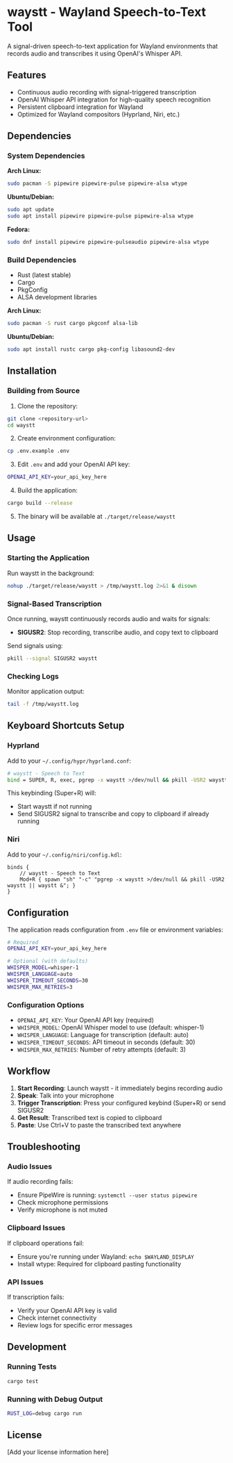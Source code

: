 # waystt - Wayland Speech-to-Text Tool

A signal-driven speech-to-text application for Wayland environments that records audio and transcribes it using OpenAI's Whisper API.

## Features

- Continuous audio recording with signal-triggered transcription
- OpenAI Whisper API integration for high-quality speech recognition
- Persistent clipboard integration for Wayland
- Optimized for Wayland compositors (Hyprland, Niri, etc.)

## Dependencies

### System Dependencies

**Arch Linux:**
```bash
sudo pacman -S pipewire pipewire-pulse pipewire-alsa wtype
```

**Ubuntu/Debian:**
```bash
sudo apt update
sudo apt install pipewire pipewire-pulse pipewire-alsa wtype
```

**Fedora:**
```bash
sudo dnf install pipewire pipewire-pulseaudio pipewire-alsa wtype
```

### Build Dependencies

- Rust (latest stable)
- Cargo
- PkgConfig
- ALSA development libraries

**Arch Linux:**
```bash
sudo pacman -S rust cargo pkgconf alsa-lib
```

**Ubuntu/Debian:**
```bash
sudo apt install rustc cargo pkg-config libasound2-dev
```

## Installation

### Building from Source

1. Clone the repository:
```bash
git clone <repository-url>
cd waystt
```

2. Create environment configuration:
```bash
cp .env.example .env
```

3. Edit `.env` and add your OpenAI API key:
```bash
OPENAI_API_KEY=your_api_key_here
```

4. Build the application:
```bash
cargo build --release
```

5. The binary will be available at `./target/release/waystt`

## Usage

### Starting the Application

Run waystt in the background:
```bash
nohup ./target/release/waystt > /tmp/waystt.log 2>&1 & disown
```

### Signal-Based Transcription

Once running, waystt continuously records audio and waits for signals:

- **SIGUSR2**: Stop recording, transcribe audio, and copy text to clipboard

Send signals using:
```bash
pkill --signal SIGUSR2 waystt
```

### Checking Logs

Monitor application output:
```bash
tail -f /tmp/waystt.log
```

## Keyboard Shortcuts Setup

### Hyprland

Add to your `~/.config/hypr/hyprland.conf`:

```bash
# waystt - Speech to Text
bind = SUPER, R, exec, pgrep -x waystt >/dev/null && pkill -USR2 waystt || waystt &
```

This keybinding (Super+R) will:
- Start waystt if not running
- Send SIGUSR2 signal to transcribe and copy to clipboard if already running

### Niri

Add to your `~/.config/niri/config.kdl`:

```kdl
binds {
    // waystt - Speech to Text
    Mod+R { spawn "sh" "-c" "pgrep -x waystt >/dev/null && pkill -USR2 waystt || waystt &"; }
}
```

## Configuration

The application reads configuration from `.env` file or environment variables:

```bash
# Required
OPENAI_API_KEY=your_api_key_here

# Optional (with defaults)
WHISPER_MODEL=whisper-1
WHISPER_LANGUAGE=auto
WHISPER_TIMEOUT_SECONDS=30
WHISPER_MAX_RETRIES=3
```

### Configuration Options

- `OPENAI_API_KEY`: Your OpenAI API key (required)
- `WHISPER_MODEL`: OpenAI Whisper model to use (default: whisper-1)
- `WHISPER_LANGUAGE`: Language for transcription (default: auto)
- `WHISPER_TIMEOUT_SECONDS`: API timeout in seconds (default: 30)
- `WHISPER_MAX_RETRIES`: Number of retry attempts (default: 3)

## Workflow

1. **Start Recording**: Launch waystt - it immediately begins recording audio
2. **Speak**: Talk into your microphone
3. **Trigger Transcription**: Press your configured keybind (Super+R) or send SIGUSR2
4. **Get Result**: Transcribed text is copied to clipboard
5. **Paste**: Use Ctrl+V to paste the transcribed text anywhere

## Troubleshooting

### Audio Issues

If audio recording fails:
- Ensure PipeWire is running: `systemctl --user status pipewire`
- Check microphone permissions
- Verify microphone is not muted

### Clipboard Issues

If clipboard operations fail:
- Ensure you're running under Wayland: `echo $WAYLAND_DISPLAY`
- Install wtype: Required for clipboard pasting functionality

### API Issues

If transcription fails:
- Verify your OpenAI API key is valid
- Check internet connectivity
- Review logs for specific error messages

## Development

### Running Tests

```bash
cargo test
```

### Running with Debug Output

```bash
RUST_LOG=debug cargo run
```

## License

[Add your license information here]